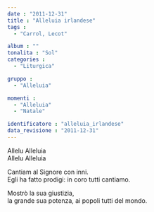 ```yaml
---
date : "2011-12-31"
title : "Alleluia irlandese"
tags : 
  - "Carrol, Lecot"

album : ""
tonalita : "Sol"
categories : 
  - "Liturgica"

gruppo : 
  - "Alleluia"

momenti : 
  - "Alleluia"
  - "Natale"

identificatore : "alleluia_irlandese"
data_revisione : "2011-12-31"
---
```

  
  
  
  
Allelu Alleluia  
Allelu Alleluia  
  
  
  
Cantiam al Signore con inni.  
Egli ha fatto prodigi: in coro tutti cantiamo.  
  
  
  
  
Mostrò la sua giustizia,   
la grande sua potenza, ai popoli tutti del mondo.  
  
  
  
  
  
